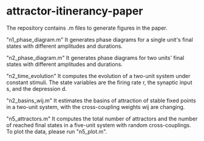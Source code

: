 # attractor-itinerancy-paper
The repository contains .m files to generate figures in the paper. 

"n1_phase_diagram.m" 
It generates phase diagrams for a single unit's final states with different amplitudes and durations.

"n2_phase_diagram.m" 
It generates phase diagrams for two units' final states with different amplitudes and durations.

"n2_time_evolution"
It computes the evolution of a two-unit system under constant stimuli. The state variables are the firing rate r, the synaptic input s, and the depression d. 

"n2_basins_wij.m"
It estimates the basins of attraction of stable fixed points in a two-unit system, with the cross-coupling weights wij are changing. 

"n5_attractors.m"
It computes the total number of attractors and the number of reached final states in a five-unit system with random cross-couplings. To plot the data, please run "n5_plot.m".
